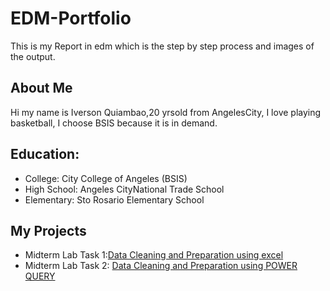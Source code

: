 

# EDM-Portfolio
This is my Report in edm which is the step by step process and images of the output.
## About Me
Hi my name is Iverson Quiambao,20 yrsold from AngelesCity, I love playing basketball, I choose BSIS because it is in demand.
## Education:
- College: City College of Angeles (BSIS)
- High School: Angeles CityNational Trade School
- Elementary: Sto Rosario Elementary School
## My Projects
- Midterm Lab Task 1:[Data Cleaning and Preparation using excel](Midterm%20Lab%20Task%201/Readme.md)
- Midterm Lab Task 2: [Data Cleaning and Preparation using POWER QUERY](Midterm%20Task%201/task1.md)



